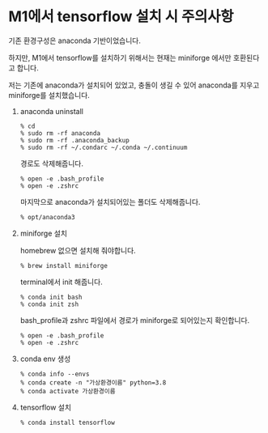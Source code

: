 # M1에서 tensorflow 설치 시 주의사항

기존 환경구성은 anaconda 기반이었습니다.

하지만, M1에서 tensorflow를 설치하기 위해서는 현재는 miniforge 에서만 호환된다고 합니다.

저는 기존에 anaconda가 설치되어 있었고, 충돌이 생길 수 있어 anaconda를 지우고 miniforge를 설치했습니다.

1. anaconda uninstall

    ```terminal
    % cd
    % sudo rm -rf anaconda
    % sudo rm -rf .anaconda_backup
    % sudo rm -rf ~/.condarc ~/.conda ~/.continuum
    ```

    경로도 삭제해줍니다.

    ```terminal
    % open -e .bash_profile
    % open -e .zshrc
    ```

    마지막으로 anaconda가 설치되어있는 폴더도 삭제해줍니다.

    ```terminal
    % opt/anaconda3
    ```

2. miniforge 설치

    homebrew 없으면 설치해 줘야합니다.

    ```terminal
    % brew install miniforge
    ```

    terminal에서 init 해줍니다.

    ```terminal
    % conda init bash
    % conda init zsh
    ```

    bash_profile과 zshrc 파일에서 경로가 miniforge로 되어있는지 확인합니다.

    ```terminal
    % open -e .bash_profile
    % open -e .zshrc
    ```

3. conda env 생성

    ```terminal
    % conda info --envs
    % conda create -n "가상환경이름" python=3.8
    % conda activate 가상환경이름
    ```

4. tensorflow 설치

    ```terminal
    % conda install tensorflow
    ```
